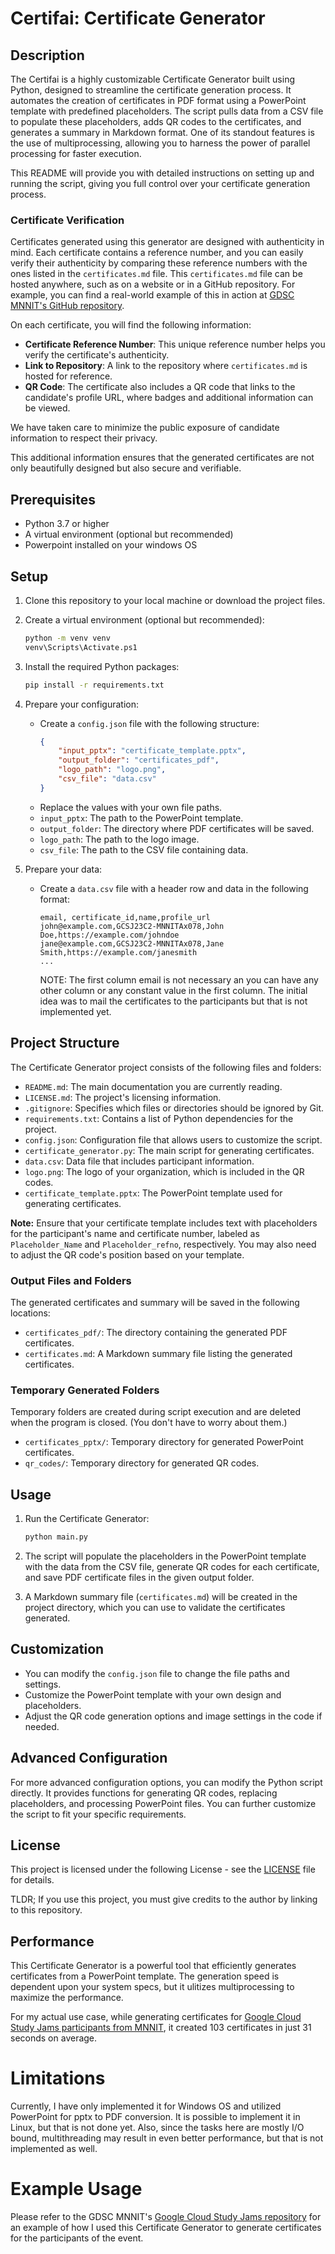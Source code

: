 # Certifai: Certificate Generator

## Description
The Certifai is a highly customizable Certificate Generator built using Python, designed to streamline the certificate generation process. It automates the creation of certificates in PDF format using a PowerPoint template with predefined placeholders. The script pulls data from a CSV file to populate these placeholders, adds QR codes to the certificates, and generates a summary in Markdown format. One of its standout features is the use of multiprocessing, allowing you to harness the power of parallel processing for faster execution.

This README will provide you with detailed instructions on setting up and running the script, giving you full control over your certificate generation process.

### Certificate Verification

Certificates generated using this generator are designed with authenticity in mind. Each certificate contains a reference number, and you can easily verify their authenticity by comparing these reference numbers with the ones listed in the `certificates.md` file. This `certificates.md` file can be hosted anywhere, such as on a website or in a GitHub repository. For example, you can find a real-world example of this in action at [GDSC MNNIT's GitHub repository](https://github.com/gdsc-mnnita/Google-Cloud-Study-Jams/blob/main/GCSJ-23/README.md).

On each certificate, you will find the following information:

- **Certificate Reference Number**: This unique reference number helps you verify the certificate's authenticity.
- **Link to Repository**: A link to the repository where `certificates.md` is hosted for reference.
- **QR Code**: The certificate also includes a QR code that links to the candidate's profile URL, where badges and additional information can be viewed.

We have taken care to minimize the public exposure of candidate information to respect their privacy.

This additional information ensures that the generated certificates are not only beautifully designed but also secure and verifiable.

## Prerequisites

- Python 3.7 or higher
- A virtual environment (optional but recommended)
- Powerpoint installed on your windows OS

## Setup

1. Clone this repository to your local machine or download the project files.

2. Create a virtual environment (optional but recommended):
   ```bash
   python -m venv venv
   venv\Scripts\Activate.ps1
   ```

3. Install the required Python packages:
   ```bash
   pip install -r requirements.txt
   ```

4. Prepare your configuration:
   - Create a `config.json` file with the following structure:
     ```json
     {
         "input_pptx": "certificate_template.pptx",
         "output_folder": "certificates_pdf",
         "logo_path": "logo.png",
         "csv_file": "data.csv"
     }
     ```
   - Replace the values with your own file paths.
   - `input_pptx`: The path to the PowerPoint template.
   - `output_folder`: The directory where PDF certificates will be saved.
   - `logo_path`: The path to the logo image.
   - `csv_file`: The path to the CSV file containing data.

5. Prepare your data:
   - Create a `data.csv` file with a header row and data in the following format:
     ```
     email, certificate_id,name,profile_url
     john@example.com,GCSJ23C2-MNNITAx078,John Doe,https://example.com/johndoe
     jane@example.com,GCSJ23C2-MNNITAx078,Jane Smith,https://example.com/janesmith
     ...
     ```
     NOTE: The first column email is not necessary an you can have any other column or any constant value in the first column. The initial idea was to mail the certificates to the participants but that is not implemented yet.

## Project Structure

The Certificate Generator project consists of the following files and folders:

- `README.md`: The main documentation you are currently reading.
- `LICENSE.md`: The project's licensing information.
- `.gitignore`: Specifies which files or directories should be ignored by Git.
- `requirements.txt`: Contains a list of Python dependencies for the project.
- `config.json`: Configuration file that allows users to customize the script.
- `certificate_generator.py`: The main script for generating certificates.
- `data.csv`: Data file that includes participant information.
- `logo.png`: The logo of your organization, which is included in the QR codes.
- `certificate_template.pptx`: The PowerPoint template used for generating certificates.

**Note:** Ensure that your certificate template includes text with placeholders for the participant's name and certificate number, labeled as `Placeholder_Name` and `Placeholder_refno`, respectively. You may also need to adjust the QR code's position based on your template.

### Output Files and Folders

The generated certificates and summary will be saved in the following locations:

- `certificates_pdf/`: The directory containing the generated PDF certificates.
- `certificates.md`: A Markdown summary file listing the generated certificates.

### Temporary Generated Folders

Temporary folders are created during script execution and are deleted when the program is closed. (You don't have to worry about them.)

- `certificates_pptx/`: Temporary directory for generated PowerPoint certificates.
- `qr_codes/`: Temporary directory for generated QR codes.


## Usage

1. Run the Certificate Generator:
   ```bash
   python main.py
   ```

2. The script will populate the placeholders in the PowerPoint template with the data from the CSV file, generate QR codes for each certificate, and save PDF certificate files in the given output folder.

3. A Markdown summary file (`certificates.md`) will be created in the project directory, which you can use to validate the certificates generated.

## Customization

- You can modify the `config.json` file to change the file paths and settings.
- Customize the PowerPoint template with your own design and placeholders.
- Adjust the QR code generation options and image settings in the code if needed.

## Advanced Configuration

For more advanced configuration options, you can modify the Python script directly. It provides functions for generating QR codes, replacing placeholders, and processing PowerPoint files. You can further customize the script to fit your specific requirements.

## License

This project is licensed under the following License - see the [LICENSE](LICENSE.md) file for details.

TLDR; If you use this project, you must give credits to the author by linking to this repository.

## Performance
This Certificate Generator is a powerful tool that efficiently generates certificates from a PowerPoint template. The generation speed is dependent upon your system specs, but it ulitizes multiprocessing to maximize the performance.

For my actual use case, while generating certificates for [Google Cloud Study Jams participants from MNNIT](https://github.com/gdsc-mnnita/Google-Cloud-Study-Jams/tree/main/GCSJ-23), it created 103 certificates in just 31 seconds on average.

# Limitations

Currently, I have only implemented it for Windows OS and utilized PowerPoint for pptx to PDF conversion. It is possible to implement it in Linux, but that is not done yet. Also, since the tasks here are mostly I/O bound, multithreading may result in even better performance, but that is not implemented as well.

# Example Usage

Please refer to the GDSC MNNIT's [Google Cloud Study Jams repository](https://github.com/gdsc-mnnita/Google-Cloud-Study-Jams/tree/main/GCSJ-23) for an example of how I used this Certificate Generator to generate certificates for the participants of the event.